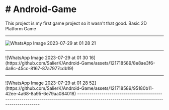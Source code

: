 <h1># Android-Game</h1>

This project is my first game project so it wasn't that good. 
Basic 2D Platform Game


-----------------------------------------------------------------------------------------------------------------------------------------
  ![WhatsApp Image 2023-07-29 at 01 28 21](https://github.com/SalierK/Android-Game/assets/121718589/0ae455b2-9278-4e8b-96c4-c1f5237f1299)

  <hr>
  ![WhatsApp Image 2023-07-29 at 01 30 16](https://github.com/SalierK/Android-Game/assets/121718589/8e8ae3f6-4a9c-45cc-8167-87a7977cdb19)

<hr>
  ![WhatsApp Image 2023-07-29 at 01 28 52](https://github.com/SalierK/Android-Game/assets/121718589/95180b11-42ee-4a68-8a95-6e79aa084018)
-----------------------------------------------------------------------------------------------------------------------------------------
